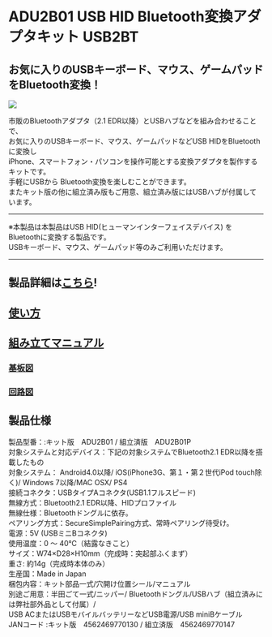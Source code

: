 # ADU2B01 USB HID Bluetooth変換アダプタキット USB2BT

## お気に入りのUSBキーボード、マウス、ゲームパッドをBluetooth変換！

![](https://bit-trade-one.co.jp/wp/wp-content/uploads/2014/11/83d68cec5c705062d10d904b822157e7.png)  

市販のBluetoothアダプタ（2.1 EDR以降）とUSBハブなどを組み合わせることで、  
お気に入りのUSBキーボード、マウス、ゲームパッドなどUSB HIDをBluetoothに変換し  
iPhone、スマートフォン・パソコンを操作可能とする変換アダプタを製作するキットです。  
手軽にUSBから Bluetooth変換を楽しむことができます。  
またキット版の他に組立済み版もご用意、組立済み版にはUSBハブが付属しています。  

---

※本製品は本製品はUSB HID(ヒューマンインターフェイスデバイス) をBluetoothに変換する製品です。  
USBキーボード、マウス、ゲームパッド等のみご利用いただけます。  

---

## 製品詳細は[こちら](https://bit-trade-one.co.jp/product/assemblydisk/adu2b01/)!

## [使い方](https://bit-trade-one.co.jp/project/module/USB2BT/_USB2BT-MANUAL.pdf)

## [組み立てマニュアル](https://bit-trade-one.co.jp/project/module/USB2BT/_USB2BT-ASSEMBLY%20MANUAL.pdf)

### [基板図](https://github.com/bit-trade-one/ADU2BT01_USB2BT_Kit/blob/master/Dimensions/ADU2B01_dimensions.pdf)

### [回路図](https://github.com/bit-trade-one/ADU2BT01_USB2BT_Kit/blob/master/Schematics/usb2bt2_schematics.pdf)

## 製品仕様

製品型番：:キット版　ADU2B01 /  組立済版　ADU2B01P  
対象システムと対応デバイス：下記の対象システムでBluetooth2.1 EDR以降を搭載したもの  
対象システム： Android4.0以降/ iOS(iPhone3G、第１・第２世代iPod touch除く)/ Windows 7以降/MAC OSX/ PS4  
接続コネクタ：USBタイプAコネクタ(USB1.1フルスピード)  
無線方式：Bluetooth2.1 EDR以降、HIDプロファイル  
無線仕様：Bluetoothドングルに依存。  
ペアリング方式：SecureSimplePairing方式、常時ペアリング待受け。  
電源：5V (USBミニBコネクタ)  
使用温度：0 ～ 40℃（結露なきこと）  
サイズ：W74×D28×H10mm（完成時：突起部ふくまず）  
重さ: 約14g（完成時本体のみ）  
生産国：Made in Japan  
梱包内容：キット部品一式/穴開け位置シール/マニュアル  
別途ご用意：半田ごて一式/ニッパー/ Bluetoothドングル/USBハブ（組立済みには弊社部外品として付属）/  
 USB ACまたはUSBモバイルバッテリーなどUSB電源/USB miniBケーブル  
JANコード :キット版　4562469770130 / 組立済版　4562469770147  
